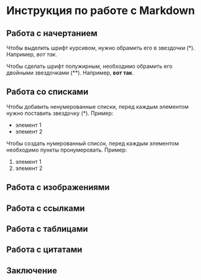 # Инструкция по работе с Markdown

## Работа с начертанием
Чтобы выделить шрифт курсивом, нужно обрамить его в звездочки (*). Например, *вот так*.

Чтобы сделать шрифт полужирным, необходимо обрамить его двойными звездочками (**). Например, **вот так**.

## Работа со списками
Чтобы добавить ненумерованные списки, перед каждым элементом нужно поставить звездочку (*).
Пример:
* элемент 1
* элемент 2

Чтобы создать нумерованный список, перед каждым элементом необходимо пункты пронумеровать.
Пример:
1. элемент 1
2. элемент 2


## Работа с изображениями

## Работа с ссылками

## Работа с таблицами

## Работа с цитатами

## Заключение